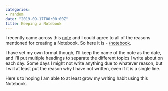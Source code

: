 ```yaml
---
categories:
- random
date: "2019-09-17T00:00:00Z"
title: Keeping a Notebook
---
```


I recently came across this [note](https://notebook.lachlanjc.me/2019-09-06_keeping_a_notebook/) and I could agree to all of the reasons mentioned for creating a Notebook. So here it is - [/notebook](/notebook).

I have set my own format though, I'll keep the name of the note as the date, and I'll put multiple headings to separate the different topics I write about on each day. Some days I might not write anything due to whatever reason, but I will at least put the reason why I have not written, even if it is a single line.

Here's to hoping I am able to at least grow my writing habit using this Notebook.
